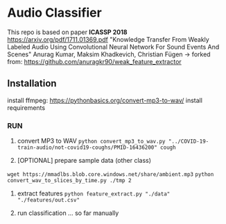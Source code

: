 # Audio Classifier

This repo is based on paper **ICASSP 2018** https://arxiv.org/pdf/1711.01369.pdf 
"Knowledge Transfer From Weakly Labeled Audio Using Convolutional Neural Network For Sound Events And Scenes" Anurag Kumar, Maksim Khadkevich, Christian Fügen 
 -> forked from: https://github.com/anuragkr90/weak_feature_extractor

## Installation

install ffmpeg: https://pythonbasics.org/convert-mp3-to-wav/
install requirements

### RUN
1. convert MP3 to WAV `python convert_mp3_to_wav.py "../COVID-19-train-audio/not-covid19-coughs/PMID-16436200" cough`

1. [OPTIONAL] prepare sample data (other class) 

`wget https://mmadlbs.blob.core.windows.net/share/ambient.mp3`
`python convert_wav_to_slices_by_time.py ./tmp 2`

1. extract features `python feature_extract.py "./data" "./features/out.csv"` 


1. run classification ... so far manually